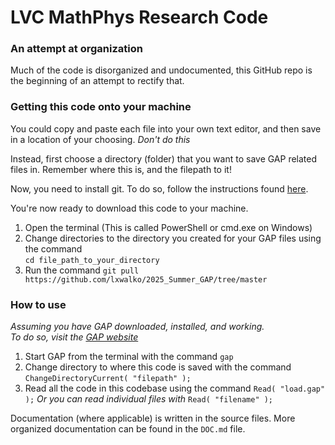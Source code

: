 # LVC MathPhys Research Code
### An attempt at organization

Much of the code is disorganized and undocumented, this GitHub repo is the beginning of an attempt to rectify that.  

### Getting this code onto your machine

You could copy and paste each file into your own text editor, and then save in a location of your choosing. *Don't do this*  
  
Instead, first choose a directory (folder) that you want to save GAP related files in. Remember where this is, and the
filepath to it!  
  
Now, you need to install git. To do so, follow the instructions found [here](https://github.com/git-guides/install-git).  
  
You're now ready to download this code to your machine.
1. Open the terminal (This is called PowerShell or cmd.exe on Windows)
2. Change directories to the directory you created for your GAP files using the command  
`cd file_path_to_your_directory`
3. Run the command `git pull https://github.com/lxwalko/2025_Summer_GAP/tree/master` 

### How to use

*Assuming you have GAP downloaded, installed, and working.*  
    *To do so, visit the [GAP website](https://www.gap-system.org/)*    
    
1. Start GAP from the terminal with the command `gap`
2. Change directory to where this code is saved with the command `ChangeDirectoryCurrent( "filepath" );`
3. Read all the code in this codebase using the command `Read( "load.gap" );`     *Or you can read individual files with* `Read( "filename" );`
  
Documentation (where applicable) is written in the source files. More organized documentation can be found in the `DOC.md` file.
